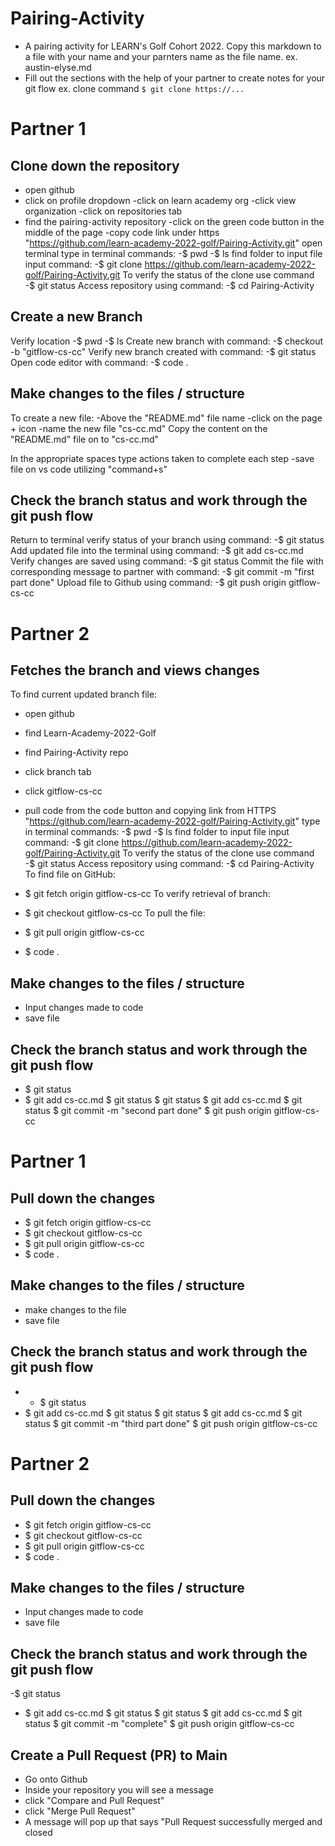 # Pairing-Activity
- A pairing activity for LEARN's Golf Cohort 2022. Copy this markdown to a file with your name and your parnters name as the file name. 
    ex. austin-elyse.md
- Fill out the sections with the help of your partner to create notes for your git flow
    ex. clone command `$ git clone https://...`


# Partner 1
## Clone down the repository 
- open github
- click on profile dropdown
  -click on learn academy org
  -click view organization
   -click on repositories tab
 - find the pairing-activity repository
 -click on the green code button in the middle of the page
 -copy code link under https  "https://github.com/learn-academy-2022-golf/Pairing-Activity.git"
 open terminal
 type in terminal commands:
  -$ pwd
  -$ ls
 find folder to input file
 input command:
  -$ git clone  https://github.com/learn-academy-2022-golf/Pairing-Activity.git
To verify the status of the clone use command
  -$ git status
Access repository using command:
  -$ cd Pairing-Activity



## Create a new Branch 
Verify location
  -$ pwd
  -$ ls
Create new branch with command:
  -$ checkout -b "gitflow-cs-cc"
Verify new branch created with command:
  -$ git status
Open code editor with command:
  -$ code .

## Make changes to the files / structure
To create a new file:
 -Above the "README.md" file name 
  -click on the page + icon
    -name the new file "cs-cc.md"
Copy the content on the "README.md" file on to "cs-cc.md"

In the appropriate spaces type actions taken to complete each step
  -save file on vs code utilizing "command+s"

  
## Check the branch status and work through the git push flow
Return to terminal
verify status of your branch using command:
  -$ git status
Add updated file into the terminal using command:
  -$ git add cs-cc.md
Verify changes are saved using command:
  -$ git status
Commit the file with corresponding message to partner with command:
  -$ git commit -m "first part done"
Upload file to Github using command:
  -$ git push origin gitflow-cs-cc

# Partner 2
## Fetches the branch and views changes
  To find current updated branch file:
 - open github
 - find Learn-Academy-2022-Golf
 - find Pairing-Activity repo
 - click branch tab
 - click gitflow-cs-cc
 - pull code from the code button and copying link from HTTPS "https://github.com/learn-academy-2022-golf/Pairing-Activity.git"
  type in terminal commands:
  -$ pwd
  -$ ls
 find folder to input file
 input command:
  -$ git clone  https://github.com/learn-academy-2022-golf/Pairing-Activity.git
To verify the status of the clone use command
  -$ git status
Access repository using command:
  -$ cd Pairing-Activity
  To find file on GitHub:
 - $ git fetch origin gitflow-cs-cc
  To verify retrieval of branch:
  - $ git checkout gitflow-cs-cc
  To pull the file:
  - $ git pull origin gitflow-cs-cc
  
  - $ code .

##  Make changes to the files / structure
 - Input changes made to code
 - save file

## Check the branch status and work through the git push flow
 - $ git status
 - $ git add cs-cc.md
  $ git status
  $ git status
  $ git add cs-cc.md
  $ git status
  $ git commit -m "second part done"
  $ git push origin gitflow-cs-cc
# Partner 1
## Pull down the changes 
 - $ git fetch origin gitflow-cs-cc
  - $ git checkout gitflow-cs-cc
  - $ git pull origin gitflow-cs-cc
  - $ code .

## Make changes to the files / structure
 - make changes to the file
 - save file

## Check the branch status and work through the git push flow
 -  - $ git status
 - $ git add cs-cc.md
  $ git status
  $ git status
  $ git add cs-cc.md
  $ git status
  $ git commit -m "third part done"
  $ git push origin gitflow-cs-cc

# Partner 2
## Pull down the changes 
 - $ git fetch origin gitflow-cs-cc
  - $ git checkout gitflow-cs-cc
  - $ git pull origin gitflow-cs-cc
  - $ code .

##  Make changes to the files / structure
 - Input changes made to code
 - save file

## Check the branch status and work through the git push flow
 -$ git status
 - $ git add cs-cc.md
  $ git status
  $ git status
  $ git add cs-cc.md
  $ git status
  $ git commit -m "complete"
  $ git push origin gitflow-cs-cc

## Create a Pull Request (PR) to Main
 - Go onto Github
 - Inside your repository you will see a message
 - click "Compare and Pull Request"
 - click "Merge Pull Request"
 - A message will pop up that says "Pull Request successfully merged and closed
